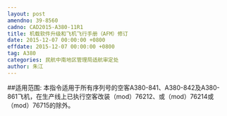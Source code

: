 ```yaml
---
layout: post
amendno: 39-8560
cadno: CAD2015-A380-11R1
title: 机载软件升级和飞机飞行手册（AFM）修订
date: 2015-12-07 00:00:00 +0800
effdate: 2015-12-07 00:00:00 +0800
tag: A380
categories: 民航中南地区管理局适航审定处
author: 朱江
---
```


##适用范围:
本指令适用于所有序列号的空客A380-841、A380-842及A380-861飞机，在生产线上已执行空客改装（mod）76212、或（mod）76214或（mod）76715的除外。


